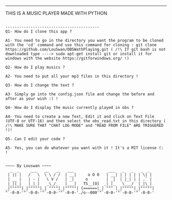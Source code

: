 ---------------------------------------

THIS IS A MUSIC PLAYER MADE WITH PYTHON

~~~ MIT LICENSE ~~~

-----------------------------------------
Q1- How do I clone this app ?

A1- You need to go in the directory you want the program to be cloned with the 'cd' command and use this command for cloning : git clone https://github.com/LouSwan/OBSWathPlaying.git ( /!\ If git bash is not downloaded type ----> sudo apt-get install git or install it for windows with the website https://gitforwindows.org/ !)

Q2- How do I play musics ?

A2- You need to put all your mp3 files in this directory !

Q3- How do I change the text ?

A3- Simply go into the config.json file and change the before and after as your wish :) !

Q4- How do I display the music currently played in obs ?

A4- You need to create a new Text, Edit it and click on Text File (UTF-8 or UTF-16) and then select the obs_read.txt in this directory ( /!\ MAKE SURE THAT "CHAT LOG MODE" and "READ FROM FILE" ARE TRIGGERED !)!

Q5- Can I edit your code ?

A5- Yes, you can do whatever you want with it ! It's a MIT license (: !


~~~~ By Louswan ~~~~
  _  _     ___   __   __   ___               ___   _   _   _  _   
 | || |   /   \  \ \ / /  | __|     o O O   | __| | | | | | \| |  
 | __ |   | - |   \ V /   | _|     o        | _|  | |_| | | .` |  
 |_||_|   |_|_|   _\_/_   |___|   TS__[O]  _|_|_   \___/  |_|\_|  
_|"""""|_|"""""|_| """"|_|"""""| {======|_| """ |_|"""""|_|"""""| 
"`-0-0-'"`-0-0-'"`-0-0-'"`-0-0-'./o--000'"`-0-0-'"`-0-0-'"`-0-0-'
                                                                 
